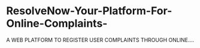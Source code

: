 # ResolveNow-Your-Platform-For-Online-Complaints-
A WEB PLATFORM TO REGISTER USER COMPLAINTS THROUGH ONLINE....
